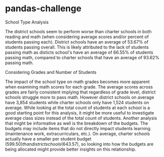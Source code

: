 # pandas-challenge

School Type Analysis

The district schools seem to perform worse than charter schools in both reading and math (when considering average scores and/or percent of students passing each). District schools have an average of 53.67% of students passing overall. This is likely attributed to the lack of students passing math as disticts school's have an average of 66.55% of students passing math, compared to charter schools that have an average of 93.62% passing math.

Considering Grades and Number of Students

The impact of the school type on math grades becomes more apparent when examining math scores for each grade. The average scores across grades are fairly consistent implying that regardless of grade level, district schools struggle more to pass math. However district schools on average have 3,854 students while charter schools only have 1,524 students on average. While looking at the total count of students at each school is a good starting point for this analysis, it might be more useful to investigate average class sizes instead of the total count of students. Another analysis that might be informative as well is the breakdown of the budgets. The budgets may include items that do not directly impact students learning (maintenance work, extracurriculars, etc.). On average, charter schools actually have a smaller per student budget ($599.50) than district schools ($643.57), so looking into how the budgets are being allocated might provide better insights on this relationship. 
